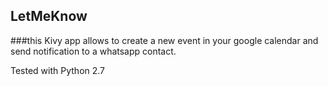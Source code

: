 ## LetMeKnow
###this Kivy app allows to create a new event in your google calendar and send notification to a whatsapp contact.

Tested with Python 2.7
